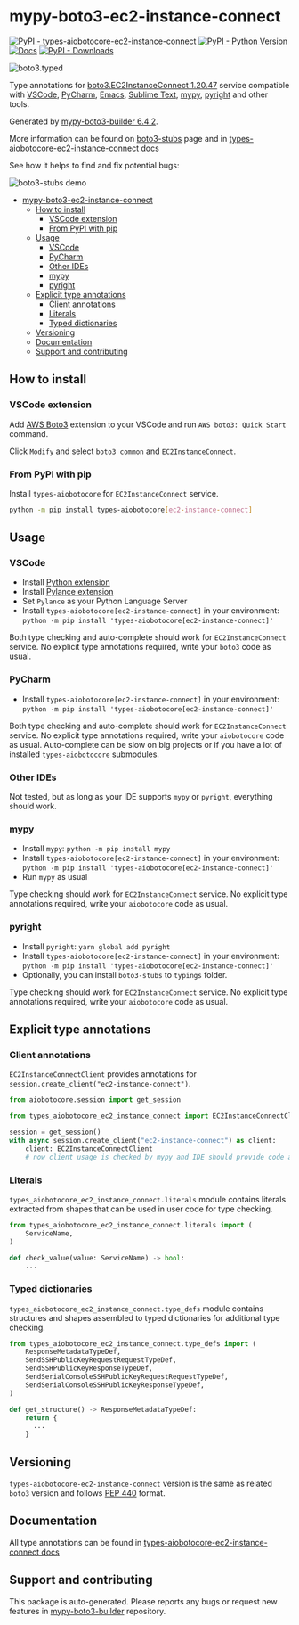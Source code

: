 <a id="mypy-boto3-ec2-instance-connect"></a>

# mypy-boto3-ec2-instance-connect

[![PyPI - types-aiobotocore-ec2-instance-connect](https://img.shields.io/pypi/v/types-aiobotocore-ec2-instance-connect.svg?color=blue)](https://pypi.org/project/types-aiobotocore-ec2-instance-connect)
[![PyPI - Python Version](https://img.shields.io/pypi/pyversions/types-aiobotocore-ec2-instance-connect.svg?color=blue)](https://pypi.org/project/types-aiobotocore-ec2-instance-connect)
[![Docs](https://img.shields.io/readthedocs/mypy-boto3-builder.svg?color=blue)](https://mypy-boto3-builder.readthedocs.io/)
[![PyPI - Downloads](https://img.shields.io/pypi/dm/types-aiobotocore-ec2-instance-connect?color=blue)](https://pypistats.org/packages/types-aiobotocore-ec2-instance-connect)

![boto3.typed](https://github.com/vemel/mypy_boto3_builder/raw/main/logo.png)

Type annotations for
[boto3.EC2InstanceConnect 1.20.47](https://boto3.amazonaws.com/v1/documentation/api/latest/reference/services/ec2-instance-connect.html#EC2InstanceConnect)
service compatible with [VSCode](https://code.visualstudio.com/),
[PyCharm](https://www.jetbrains.com/pycharm/),
[Emacs](https://www.gnu.org/software/emacs/),
[Sublime Text](https://www.sublimetext.com/),
[mypy](https://github.com/python/mypy),
[pyright](https://github.com/microsoft/pyright) and other tools.

Generated by
[mypy-boto3-builder 6.4.2](https://github.com/vemel/mypy_boto3_builder).

More information can be found on
[boto3-stubs](https://pypi.org/project/boto3-stubs/) page and in
[types-aiobotocore-ec2-instance-connect docs](https://vemel.github.io/types_aiobotocore_docs/types_aiobotocore_ec2_instance_connect/)

See how it helps to find and fix potential bugs:

![boto3-stubs demo](https://github.com/vemel/mypy_boto3_builder/raw/main/demo.gif)

- [mypy-boto3-ec2-instance-connect](#mypy-boto3-ec2-instance-connect)
  - [How to install](#how-to-install)
    - [VSCode extension](#vscode-extension)
    - [From PyPI with pip](#from-pypi-with-pip)
  - [Usage](#usage)
    - [VSCode](#vscode)
    - [PyCharm](#pycharm)
    - [Other IDEs](#other-ides)
    - [mypy](#mypy)
    - [pyright](#pyright)
  - [Explicit type annotations](#explicit-type-annotations)
    - [Client annotations](#client-annotations)
    - [Literals](#literals)
    - [Typed dictionaries](#typed-dictionaries)
  - [Versioning](#versioning)
  - [Documentation](#documentation)
  - [Support and contributing](#support-and-contributing)

<a id="how-to-install"></a>

## How to install

<a id="vscode-extension"></a>

### VSCode extension

Add
[AWS Boto3](https://marketplace.visualstudio.com/items?itemName=Boto3typed.boto3-ide)
extension to your VSCode and run `AWS boto3: Quick Start` command.

Click `Modify` and select `boto3 common` and `EC2InstanceConnect`.

<a id="from-pypi-with-pip"></a>

### From PyPI with pip

Install `types-aiobotocore` for `EC2InstanceConnect` service.

```bash
python -m pip install types-aiobotocore[ec2-instance-connect]
```

<a id="usage"></a>

## Usage

<a id="vscode"></a>

### VSCode

- Install
  [Python extension](https://marketplace.visualstudio.com/items?itemName=ms-python.python)
- Install
  [Pylance extension](https://marketplace.visualstudio.com/items?itemName=ms-python.vscode-pylance)
- Set `Pylance` as your Python Language Server
- Install `types-aiobotocore[ec2-instance-connect]` in your environment:
  `python -m pip install 'types-aiobotocore[ec2-instance-connect]'`

Both type checking and auto-complete should work for `EC2InstanceConnect`
service. No explicit type annotations required, write your `boto3` code as
usual.

<a id="pycharm"></a>

### PyCharm

- Install `types-aiobotocore[ec2-instance-connect]` in your environment:
  `python -m pip install 'types-aiobotocore[ec2-instance-connect]'`

Both type checking and auto-complete should work for `EC2InstanceConnect`
service. No explicit type annotations required, write your `aiobotocore` code
as usual. Auto-complete can be slow on big projects or if you have a lot of
installed `types-aiobotocore` submodules.

<a id="other-ides"></a>

### Other IDEs

Not tested, but as long as your IDE supports `mypy` or `pyright`, everything
should work.

<a id="mypy"></a>

### mypy

- Install `mypy`: `python -m pip install mypy`
- Install `types-aiobotocore[ec2-instance-connect]` in your environment:
  `python -m pip install 'types-aiobotocore[ec2-instance-connect]'`
- Run `mypy` as usual

Type checking should work for `EC2InstanceConnect` service. No explicit type
annotations required, write your `aiobotocore` code as usual.

<a id="pyright"></a>

### pyright

- Install `pyright`: `yarn global add pyright`
- Install `types-aiobotocore[ec2-instance-connect]` in your environment:
  `python -m pip install 'types-aiobotocore[ec2-instance-connect]'`
- Optionally, you can install `boto3-stubs` to `typings` folder.

Type checking should work for `EC2InstanceConnect` service. No explicit type
annotations required, write your `aiobotocore` code as usual.

<a id="explicit-type-annotations"></a>

## Explicit type annotations

<a id="client-annotations"></a>

### Client annotations

`EC2InstanceConnectClient` provides annotations for
`session.create_client("ec2-instance-connect")`.

```python
from aiobotocore.session import get_session

from types_aiobotocore_ec2_instance_connect import EC2InstanceConnectClient

session = get_session()
with async session.create_client("ec2-instance-connect") as client:
    client: EC2InstanceConnectClient
    # now client usage is checked by mypy and IDE should provide code auto-complete
```

<a id="literals"></a>

### Literals

`types_aiobotocore_ec2_instance_connect.literals` module contains literals
extracted from shapes that can be used in user code for type checking.

```python
from types_aiobotocore_ec2_instance_connect.literals import (
    ServiceName,
)

def check_value(value: ServiceName) -> bool:
    ...
```

<a id="typed-dictionaries"></a>

### Typed dictionaries

`types_aiobotocore_ec2_instance_connect.type_defs` module contains structures
and shapes assembled to typed dictionaries for additional type checking.

```python
from types_aiobotocore_ec2_instance_connect.type_defs import (
    ResponseMetadataTypeDef,
    SendSSHPublicKeyRequestRequestTypeDef,
    SendSSHPublicKeyResponseTypeDef,
    SendSerialConsoleSSHPublicKeyRequestRequestTypeDef,
    SendSerialConsoleSSHPublicKeyResponseTypeDef,
)

def get_structure() -> ResponseMetadataTypeDef:
    return {
      ...
    }
```

<a id="versioning"></a>

## Versioning

`types-aiobotocore-ec2-instance-connect` version is the same as related `boto3`
version and follows [PEP 440](https://www.python.org/dev/peps/pep-0440/)
format.

<a id="documentation"></a>

## Documentation

All type annotations can be found in
[types-aiobotocore-ec2-instance-connect docs](https://vemel.github.io/types_aiobotocore_docs/types_aiobotocore_ec2_instance_connect/)

<a id="support-and-contributing"></a>

## Support and contributing

This package is auto-generated. Please reports any bugs or request new features
in [mypy-boto3-builder](https://github.com/vemel/mypy_boto3_builder/issues/)
repository.
